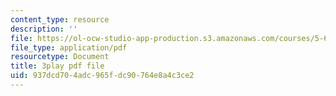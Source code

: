 ```yaml
---
content_type: resource
description: ''
file: https://ol-ocw-studio-app-production.s3.amazonaws.com/courses/5-60-thermodynamics-kinetics-spring-2008/937dcd704adc965fdc90764e8a4c3ce2_jsoD3oZAAXI.pdf
file_type: application/pdf
resourcetype: Document
title: 3play pdf file
uid: 937dcd70-4adc-965f-dc90-764e8a4c3ce2
---
```


